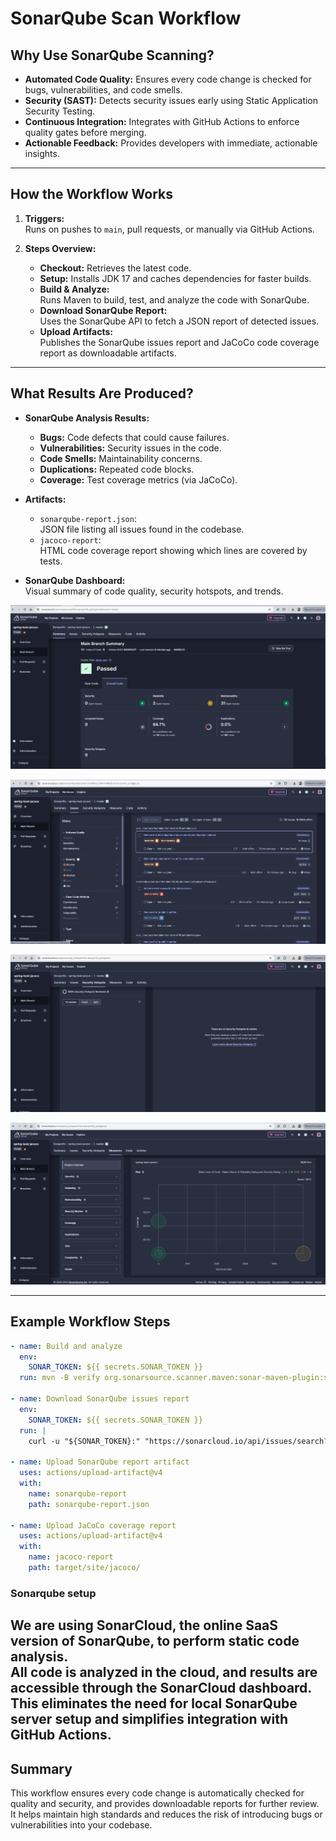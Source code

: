 # SonarQube Scan Workflow

## Why Use SonarQube Scanning?

- **Automated Code Quality:** Ensures every code change is checked for bugs, vulnerabilities, and code smells.
- **Security (SAST):** Detects security issues early using Static Application Security Testing.
- **Continuous Integration:** Integrates with GitHub Actions to enforce quality gates before merging.
- **Actionable Feedback:** Provides developers with immediate, actionable insights.

---

## How the Workflow Works

1. **Triggers:**  
   Runs on pushes to `main`, pull requests, or manually via GitHub Actions.

2. **Steps Overview:**
   - **Checkout:** Retrieves the latest code.
   - **Setup:** Installs JDK 17 and caches dependencies for faster builds.
   - **Build & Analyze:**  
     Runs Maven to build, test, and analyze the code with SonarQube.
   - **Download SonarQube Report:**  
     Uses the SonarQube API to fetch a JSON report of detected issues.
   - **Upload Artifacts:**  
     Publishes the SonarQube issues report and JaCoCo code coverage report as downloadable artifacts.

---

## What Results Are Produced?

- **SonarQube Analysis Results:**
  - **Bugs:** Code defects that could cause failures.
  - **Vulnerabilities:** Security issues in the code.
  - **Code Smells:** Maintainability concerns.
  - **Duplications:** Repeated code blocks.
  - **Coverage:** Test coverage metrics (via JaCoCo).

- **Artifacts:**
  - `sonarqube-report.json`:  
    JSON file listing all issues found in the codebase.
  - `jacoco-report`:  
    HTML code coverage report showing which lines are covered by tests.

- **SonarQube Dashboard:**  
  Visual summary of code quality, security hotspots, and trends.


![alt text](image.png)

![alt text](image-1.png)

![alt text](image-2.png)

![alt text](image-3.png)



---

## Example Workflow Steps

```yaml
- name: Build and analyze
  env:
    SONAR_TOKEN: ${{ secrets.SONAR_TOKEN }}
  run: mvn -B verify org.sonarsource.scanner.maven:sonar-maven-plugin:sonar -Dsonar.projectKey=devops10x_springboot

- name: Download SonarQube issues report
  env:
    SONAR_TOKEN: ${{ secrets.SONAR_TOKEN }}
  run: |
    curl -u "${SONAR_TOKEN}:" "https://sonarcloud.io/api/issues/search?componentKeys=devops10x_springboot" -o sonarqube-report.json

- name: Upload SonarQube report artifact
  uses: actions/upload-artifact@v4
  with:
    name: sonarqube-report
    path: sonarqube-report.json

- name: Upload JaCoCo coverage report
  uses: actions/upload-artifact@v4
  with:
    name: jacoco-report
    path: target/site/jacoco/


```

### Sonarqube setup

We are using SonarCloud, the online SaaS version of SonarQube, to perform static code analysis.  
All code is analyzed in the cloud, and results are accessible through the SonarCloud dashboard.  
This eliminates the need for local SonarQube server setup and simplifies integration with GitHub Actions.
---

## Summary

This workflow ensures every code change is automatically checked for quality and security, and provides downloadable reports for further review. It helps maintain high standards and reduces the risk of introducing bugs or vulnerabilities into your codebase.
